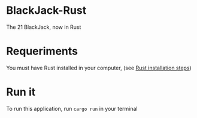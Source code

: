 # BlackJack-Rust
The 21 BlackJack, now in Rust

# Requeriments
You must have Rust installed in your computer, (see <a href="https://www.rust-lang.org/tools/install">Rust installation steps</a>)

# Run it
To run this application, run `cargo run` in your terminal

